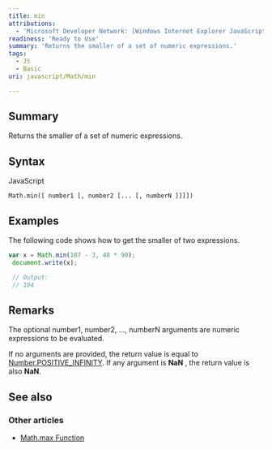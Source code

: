 ```yaml
---
title: min
attributions:
  - 'Microsoft Developer Network: [Windows Internet Explorer JavaScript reference Article](http://msdn.microsoft.com/en-us/library/ie/yek4tbz0%28v=vs.94%29.aspx)'
readiness: 'Ready to Use'
summary: 'Returns the smaller of a set of numeric expressions.'
tags:
  - JS
  - Basic
uri: javascript/Math/min

---
```

## <span>Summary</span>

Returns the smaller of a set of numeric expressions.

## <span>Syntax</span>

<span class="language">JavaScript</span>

    Math.min([ number1 [, number2 [... [, numberN ]]]])

## <span>Examples</span>

The following code shows how to get the smaller of two expressions.

``` js
var x = Math.min(107 - 3, 48 * 90);
 document.write(x);

 // Output:
 // 104
```

## <span>Remarks</span>

The optional number1, number2, ..., numberN arguments are numeric expressions to be evaluated.

If no arguments are provided, the return value is equal to [Number.POSITIVE\_INFINITY](/javascript/Number/constants). If any argument is **NaN** , the return value is also **NaN**.

## <span>See also</span>

### <span>Other articles</span>

-   [Math.max Function](/javascript/Math/max)


